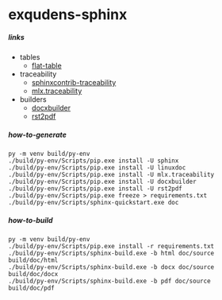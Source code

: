 # exqudens-sphinx

##### links
- tables
    - [flat-table](https://koen.vervloesem.eu/blog/using-flat-tables-in-restructuredtext-with-sphinx-for-column-and-row-spans)
- traceability
    - [sphinxcontrib-traceability](https://pypi.org/project/sphinxcontrib-traceability)
    - [mlx.traceability](https://melexis.github.io/sphinx-traceability-extension/readme.html)
- builders
    - [docxbuilder](https://docxbuilder.readthedocs.io/en/latest/docxbuilder.html)
    - [rst2pdf](https://pypi.org/project/rst2pdf)

##### how-to-generate
```
py -m venv build/py-env
./build/py-env/Scripts/pip.exe install -U sphinx
./build/py-env/Scripts/pip.exe install -U linuxdoc
./build/py-env/Scripts/pip.exe install -U mlx.traceability
./build/py-env/Scripts/pip.exe install -U docxbuilder
./build/py-env/Scripts/pip.exe install -U rst2pdf
./build/py-env/Scripts/pip.exe freeze > requirements.txt
./build/py-env/Scripts/sphinx-quickstart.exe doc
```


##### how-to-build
```
py -m venv build/py-env
./build/py-env/Scripts/pip.exe install -r requirements.txt
./build/py-env/Scripts/sphinx-build.exe -b html doc/source build/doc/html
./build/py-env/Scripts/sphinx-build.exe -b docx doc/source build/doc/docx
./build/py-env/Scripts/sphinx-build.exe -b pdf doc/source build/doc/pdf
```
